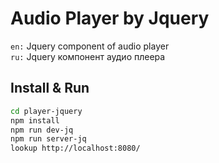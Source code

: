 # Audio Player by Jquery
`en:` Jquery component of audio player\
`ru:` Jquery компонент аудио плеера

## Install & Run

```sh
cd player-jquery 
npm install
npm run dev-jq     
npm run server-jq
lookup http://localhost:8080/
```
